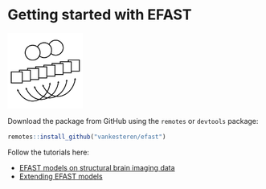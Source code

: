 # Getting started with EFAST

<p>
<img src="efast_icon.png" width="150px"></img>
</p>

Download the package from GitHub using the `remotes` or `devtools` package:

```r
remotes::install_github("vankesteren/efast")
```

Follow the tutorials here:

- [EFAST models on structural brain imaging data](./efast_models)
- [Extending EFAST models](./extend_efast)
